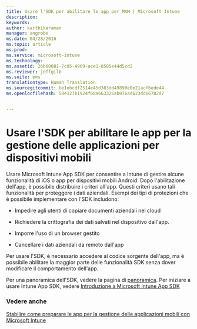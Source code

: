 ```yaml
---
title: Usare l'SDK per abilitare le app per MAM | Microsoft Intune
description: 
keywords: 
author: karthikaraman
manager: angrobe
ms.date: 04/28/2016
ms.topic: article
ms.prod: 
ms.service: microsoft-intune
ms.technology: 
ms.assetid: 26b00081-7c05-4969-ace1-0585e44d5cd2
ms.reviewer: jeffgilb
ms.suite: ems
translationtype: Human Translation
ms.sourcegitcommit: be1ebcdf2514e45d383dd49890e0e21acf6ede44
ms.openlocfilehash: 58e127b1924f68a663326ab076ad623dd66782d7


---
```


# Usare l'SDK per abilitare le app per la gestione delle applicazioni per dispositivi mobili
Usare Microsoft Intune App SDK per consentire a Intune di gestire alcune funzionalità di iOS o app per dispositivi mobili Android. Dopo l'abilitazione dell'app, è possibile distribuire i criteri all'app. Questi criteri usano tali funzionalità per proteggere i dati aziendali. Esempi dei tipi di protezioni che è possibile implementare con l'SDK includono:

-   Impedire agli utenti di copiare documenti aziendali nel cloud

-   Richiedere la crittografia dei dati salvati nel dispositivo dall'app.

-   Imporre l'uso di un browser gestito

-   Cancellare i dati aziendali da remoto dall'app

Per usare l'SDK, è necessario accedere al codice sorgente dell'app, ma è possibile abilitare la maggior parte delle funzionalità SDK senza dover modificare il comportamento dell'app.

Per una panoramica dell'SDK, vedere la pagina di [panoramica](/intune/develop/intune-app-sdk). Per iniziare a usare Intune App SDK, vedere [Introduzione a Microsoft Intune App SDK](/intune/develop/intune-app-sdk-get-started)

### Vedere anche
[Stabilire come preparare le app per la gestione delle applicazioni mobili con Microsoft Intune](decide-how-to-prepare-apps-for-mobile-application-management-with-microsoft-intune.md)



<!--HONumber=Jul16_HO5-->


